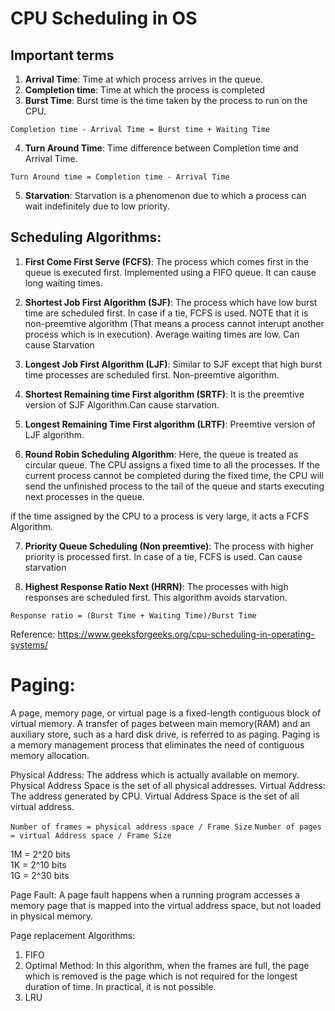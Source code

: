 # CPU Scheduling in OS

## Important terms
1) **Arrival Time**: Time at which process arrives in the queue.
2) **Completion time**: Time at which the process is completed
3) **Burst Time**: Burst time is the time taken by the process to run on the CPU.

```Completion time - Arrival Time = Burst time + Waiting Time```

4) **Turn Around Time**: Time difference between Completion time and Arrival Time.

```Turn Around time = Completion time - Arrival Time```

5) **Starvation**: Starvation is a phenomenon due to which a process can wait indefinitely due to low priority.

## Scheduling Algorithms:
1) **First Come First Serve (FCFS)**: The process which comes first in the queue is executed first. Implemented using a FIFO queue. It can cause long waiting times.

2) **Shortest Job First Algorithm (SJF)**: The process which have low burst time are scheduled first. In case if a tie, FCFS is used. NOTE that it is non-preemtive algorithm (That means a process cannot interupt another process which is in execution). Average waiting times are low. Can cause Starvation

3) **Longest Job First Algorithm (LJF)**: Similar to SJF except that high burst time processes are scheduled first. Non-preemtive algorithm.

4) **Shortest Remaining time First algorithm (SRTF)**: It is the preemtive version of SJF Algorithm.Can cause starvation.

5) **Longest Remaining Time First algorithm (LRTF)**: Preemtive version of LJF algorithm.

6) **Round Robin Scheduling Algorithm**: Here, the queue is treated as circular queue. The CPU assigns a fixed time to all the processes. If the current process cannot be completed during the fixed time, the CPU will send the unfinished process to the tail of the queue and starts executing next processes in the queue.

if the time assigned by the CPU to a process is very large, it acts a FCFS Algorithm.

7) **Priority Queue Scheduling (Non preemtive)**: The process with higher priority is processed first. In case of a tie, FCFS is used. Can cause starvation

8) **Highest Response Ratio Next (HRRN)**: The processes with high responses are scheduled first. This algorithm avoids starvation.

```Response ratio = (Burst Time + Waiting Time)/Burst Time```

Reference: <https://www.geeksforgeeks.org/cpu-scheduling-in-operating-systems/>

# Paging:
A page, memory page, or virtual page is a fixed-length contiguous block of virtual memory.
A transfer of pages between main memory(RAM) and an auxiliary store, such as a hard disk drive, is referred to as paging.
Paging is a memory management process that eliminates the need of contiguous memory allocation.

Physical Address: The address which is actually available on memory. Physical Address Space is the set of all physical addresses.
Virtual Address: The address generated by CPU. Virtual Address Space is the set of all virtual address.

```Number of frames = physical address space / Frame Size``` 
```Number of pages = virtual Address space / Frame Size```

1M = 2^20 bits <br/>
1K = 2^10 bits <br/>
1G = 2^30 bits <br/>

Page Fault: A page fault happens when a running program accesses a memory page that is mapped into the virtual address space, but not loaded in physical memory.

Page replacement Algorithms:
1) FIFO
2) Optimal Method: In this algorithm, when the frames are full, the page which is removed is the page which is not required for the longest duration of time. In practical, it is not possible.
3) LRU


